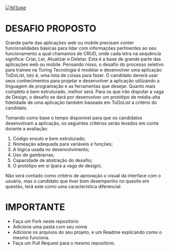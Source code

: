 [![N|Solid](https://www.turingtecnologia.com/assets/img/logo.png)](https://www.turingtecnologia.com)
# DESAFIO PROPOSTO

Grande parte das aplicações web ou mobile precisam conter funcionalidades
básicas para lidar com informações pertinentes ao seu funcionamento a qual chamamos
de CRUD, onde cada letra na sequência significa: Criar, Ler, Atualizar e Deletar. Esta é
a base de grande parte das aplicações web ou mobile. Pensando nisso, o desafio do
processo seletivo para trainee na Turing Tecnologia é modelar e desenvolver uma
aplicação ToDoList, isto é, uma lista de coisas para fazer. O candidato deverá usar
seus conhecimentos para projetar e desenvolver a aplicação utilizando a linguagem de
programação e as ferramentas que desejar. Quanto mais completo e bem estruturado,
melhor será. Para os que irão disputar a vaga de Design, o desafio se dará por
desenvolver um protótipo de média-alta fidelidade de uma aplicação também baseada
em ToDoList a critério do candidato.


Tomando como base o tempo disponível para que os candidatos desenvolvam
a aplicação, os seguintes critérios serão levados em conta durante a avaliação:

1. Código enxuto e bem estruturado;
2. Nomeação adequada para variáveis e funções;
3. A lógica usada no desenvolvimento;
4. Uso de gambiarras;
5. Capacidade de abstração do desafio;
6. O protótipo em sí (para a vaga de design).

Não será contado como critério de aprovação o visual da interface com o usuário,
mas o candidato que tiver bom desempenho no quesito em questão, terá este como
uma característica diferencial.

# IMPORTANTE 

  - Faça um Fork neste repositório 
  - Adicione uma pasta com seu nome
  - Adicione os arquivos do seu projeto, e um Readme explicando como o mesmo funciona.
 - Faça um Pull Request para o mesmo repositório.
